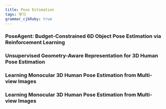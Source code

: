 ```yaml
---
title: Pose Estimation
tags: 学习
grammar_cjkRuby: true
---
```



### PoseAgent: Budget-Constrained 6D Object Pose Estimation via Reinforcement Learning


### Unsupervised Geometry-Aware Representation for 3D Human Pose Estimation

### Learning Monocular 3D Human Pose Estimation from Multi-view Images


### Learning Monocular 3D Human Pose Estimation from Multi-view Images
